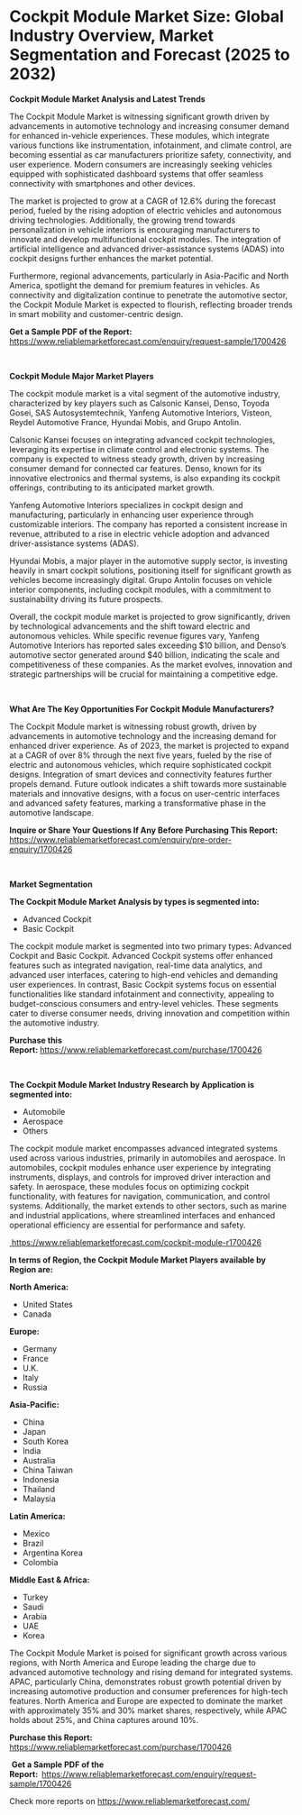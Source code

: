 <p><h1>Cockpit Module Market Size: Global Industry Overview, Market Segmentation and Forecast (2025 to 2032)</h1></p><p><strong>Cockpit Module Market Analysis and Latest Trends</strong></p>
<p><p>The Cockpit Module Market is witnessing significant growth driven by advancements in automotive technology and increasing consumer demand for enhanced in-vehicle experiences. These modules, which integrate various functions like instrumentation, infotainment, and climate control, are becoming essential as car manufacturers prioritize safety, connectivity, and user experience. Modern consumers are increasingly seeking vehicles equipped with sophisticated dashboard systems that offer seamless connectivity with smartphones and other devices.</p><p>The market is projected to grow at a CAGR of 12.6% during the forecast period, fueled by the rising adoption of electric vehicles and autonomous driving technologies. Additionally, the growing trend towards personalization in vehicle interiors is encouraging manufacturers to innovate and develop multifunctional cockpit modules. The integration of artificial intelligence and advanced driver-assistance systems (ADAS) into cockpit designs further enhances the market potential.</p><p>Furthermore, regional advancements, particularly in Asia-Pacific and North America, spotlight the demand for premium features in vehicles. As connectivity and digitalization continue to penetrate the automotive sector, the Cockpit Module Market is expected to flourish, reflecting broader trends in smart mobility and customer-centric design.</p></p>
<p><strong>Get a Sample PDF of the Report:&nbsp;</strong> <a href="https://www.reliablemarketforecast.com/enquiry/request-sample/1700426?utm_campaign=2821&utm_medium=2&utm_source=Github&utm_content=ia&utm_term=30032025&utm_id=cockpit-module">https://www.reliablemarketforecast.com/enquiry/request-sample/1700426</a></p>
<p>&nbsp;</p>
<p><strong>Cockpit Module Major Market Players</strong></p>
<p><p>The cockpit module market is a vital segment of the automotive industry, characterized by key players such as Calsonic Kansei, Denso, Toyoda Gosei, SAS Autosystemtechnik, Yanfeng Automotive Interiors, Visteon, Reydel Automotive France, Hyundai Mobis, and Grupo Antolin. </p><p>Calsonic Kansei focuses on integrating advanced cockpit technologies, leveraging its expertise in climate control and electronic systems. The company is expected to witness steady growth, driven by increasing consumer demand for connected car features. Denso, known for its innovative electronics and thermal systems, is also expanding its cockpit offerings, contributing to its anticipated market growth.</p><p>Yanfeng Automotive Interiors specializes in cockpit design and manufacturing, particularly in enhancing user experience through customizable interiors. The company has reported a consistent increase in revenue, attributed to a rise in electric vehicle adoption and advanced driver-assistance systems (ADAS).</p><p>Hyundai Mobis, a major player in the automotive supply sector, is investing heavily in smart cockpit solutions, positioning itself for significant growth as vehicles become increasingly digital. Grupo Antolin focuses on vehicle interior components, including cockpit modules, with a commitment to sustainability driving its future prospects.</p><p>Overall, the cockpit module market is projected to grow significantly, driven by technological advancements and the shift toward electric and autonomous vehicles. While specific revenue figures vary, Yanfeng Automotive Interiors has reported sales exceeding $10 billion, and Denso’s automotive sector generated around $40 billion, indicating the scale and competitiveness of these companies. As the market evolves, innovation and strategic partnerships will be crucial for maintaining a competitive edge.</p></p>
<p>&nbsp;</p>
<p><strong>What Are The Key Opportunities For Cockpit Module Manufacturers?</strong></p>
<p><p>The Cockpit Module market is witnessing robust growth, driven by advancements in automotive technology and the increasing demand for enhanced driver experience. As of 2023, the market is projected to expand at a CAGR of over 8% through the next five years, fueled by the rise of electric and autonomous vehicles, which require sophisticated cockpit designs. Integration of smart devices and connectivity features further propels demand. Future outlook indicates a shift towards more sustainable materials and innovative designs, with a focus on user-centric interfaces and advanced safety features, marking a transformative phase in the automotive landscape.</p></p>
<p><strong>Inquire or Share Your Questions If Any Before Purchasing This Report:</strong> <a href="https://www.reliablemarketforecast.com/enquiry/pre-order-enquiry/1700426?utm_campaign=2821&utm_medium=2&utm_source=Github&utm_content=ia&utm_term=30032025&utm_id=cockpit-module">https://www.reliablemarketforecast.com/enquiry/pre-order-enquiry/1700426</a></p>
<p>&nbsp;</p>
<p><strong>Market Segmentation</strong></p>
<p><strong>The Cockpit Module Market Analysis by types is segmented into:</strong></p>
<p><ul><li>Advanced Cockpit</li><li>Basic Cockpit</li></ul></p>
<p><p>The cockpit module market is segmented into two primary types: Advanced Cockpit and Basic Cockpit. Advanced Cockpit systems offer enhanced features such as integrated navigation, real-time data analytics, and advanced user interfaces, catering to high-end vehicles and demanding user experiences. In contrast, Basic Cockpit systems focus on essential functionalities like standard infotainment and connectivity, appealing to budget-conscious consumers and entry-level vehicles. These segments cater to diverse consumer needs, driving innovation and competition within the automotive industry.</p></p>
<p><strong>Purchase this Report:&nbsp;</strong><a href="https://www.reliablemarketforecast.com/purchase/1700426?utm_campaign=2821&utm_medium=2&utm_source=Github&utm_content=ia&utm_term=30032025&utm_id=cockpit-module">https://www.reliablemarketforecast.com/purchase/1700426</a></p>
<p>&nbsp;</p>
<p><strong>The Cockpit Module Market Industry Research by Application is segmented into:</strong></p>
<p><ul><li>Automobile</li><li>Aerospace</li><li>Others</li></ul></p>
<p><p>The cockpit module market encompasses advanced integrated systems used across various industries, primarily in automobiles and aerospace. In automobiles, cockpit modules enhance user experience by integrating instruments, displays, and controls for improved driver interaction and safety. In aerospace, these modules focus on optimizing cockpit functionality, with features for navigation, communication, and control systems. Additionally, the market extends to other sectors, such as marine and industrial applications, where streamlined interfaces and enhanced operational efficiency are essential for performance and safety.</p></p>
<p><a href="https://www.reliablemarketforecast.com/cockpit-module-r1700426?utm_campaign=2821&utm_medium=2&utm_source=Github&utm_content=ia&utm_term=30032025&utm_id=cockpit-module">&nbsp;https://www.reliablemarketforecast.com/cockpit-module-r1700426</a></p>
<p><strong>In terms of Region, the Cockpit Module Market Players available by Region are:</strong></p>
<p>
    <p> <strong> North America: </strong>
        <ul>
            <li>United States</li>
            <li>Canada</li>
        </ul>
        </p> 
    <p> <strong> Europe: </strong>
        <ul>
            <li>Germany</li>
            <li>France</li>
            <li>U.K.</li>
            <li>Italy</li>
            <li>Russia</li>
        </ul>
        </p> 
    <p> <strong> Asia-Pacific: </strong>
        <ul>
            <li>China</li>
            <li>Japan</li>
            <li>South Korea</li>
            <li>India</li>
            <li>Australia</li>
            <li>China Taiwan</li>
            <li>Indonesia</li>
            <li>Thailand</li>
            <li>Malaysia</li>
        </ul>
        </p> 
    <p> <strong> Latin America: </strong>
        <ul>
            <li>Mexico</li>
            <li>Brazil</li>
            <li>Argentina Korea</li>
            <li>Colombia</li>
        </ul>
        </p> 
    <p> <strong> Middle East & Africa: </strong>
        <ul>
            <li>Turkey</li>
            <li>Saudi</li>
            <li>Arabia</li>
            <li>UAE</li>
            <li>Korea</li>
        </ul>
    </p>
    </p>
<p><p>The Cockpit Module Market is poised for significant growth across various regions, with North America and Europe leading the charge due to advanced automotive technology and rising demand for integrated systems. APAC, particularly China, demonstrates robust growth potential driven by increasing automotive production and consumer preferences for high-tech features. North America and Europe are expected to dominate the market with approximately 35% and 30% market shares, respectively, while APAC holds about 25%, and China captures around 10%.</p></p>
<p><strong>Purchase this Report: </strong><a href="https://www.reliablemarketforecast.com/purchase/1700426?utm_campaign=2821&utm_medium=2&utm_source=Github&utm_content=ia&utm_term=30032025&utm_id=cockpit-module">https://www.reliablemarketforecast.com/purchase/1700426</a></p>
<p>&nbsp;<strong>Get a Sample PDF of the Report:&nbsp;&nbsp;</strong><a href="https://www.reliablemarketforecast.com/enquiry/request-sample/1700426?utm_campaign=2821&utm_medium=2&utm_source=Github&utm_content=ia&utm_term=30032025&utm_id=cockpit-module">https://www.reliablemarketforecast.com/enquiry/request-sample/1700426</a></p>
<p><strong></strong></p>
<p>Check more reports on <a href="https://www.reliablemarketforecast.com/?utm_campaign=2821&utm_medium=2&utm_source=Github&utm_content=ia&utm_term=30032025&utm_id=cockpit-module">https://www.reliablemarketforecast.com/</a></p>
